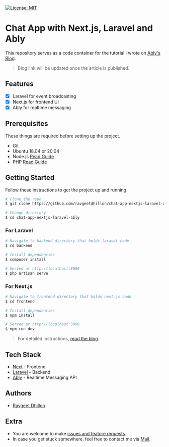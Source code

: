 [![License: MIT](https://img.shields.io/badge/License-MIT-yellow.svg)](https://opensource.org/licenses/MIT)

# Chat App with Next.js, Laravel and Ably

This repository serves as a code container for the tutorial I wrote on [Ably's Blog](https://www.ravgeet.in/blog/building-a-realtime-chat-app-with-react-laravel-and-websockets).

> Blog link will be updated once the article is published.

## Features

- [x] Laravel for event broadcasting
- [x] Next.js for frontend UI
- [x] Ably for realtime messaging

## Prerequisites

These things are required before setting up the project.

- Git
- Ubuntu 18.04 or 20.04
- Node.js [Read Guide](https://www.digitalocean.com/community/tutorials/how-to-install-node-js-on-ubuntu-20-04)
- PHP [Read Guide](https://www.digitalocean.com/community/tutorials/how-to-install-linux-apache-mysql-php-lamp-stack-on-ubuntu-20-04)

## Getting Started

Follow these instructions to get the project up and running.

```bash
# Clone the repo
$ git clone https://github.com/ravgeetdhillon/chat-app-nextjs-laravel-ably.git

# Change directory
$ cd chat-app-nextjs-laravel-ably
```

### For Laravel

```bash
# Navigate to backend directory that holds laravel code
$ cd backend

# Install dependencies
$ composer install

# Served at http://localhost:8000
$ php artisan serve
```

### For Next.js

```bash
# Navigate to frontend directory that holds next.js code
$ cd frontend

# Install dependencies
$ npm install

# Served at http://localhost:3000
$ npm run dev
```

> For detailed instructions, [read the blog](https://www.ravgeet.in/blog/building-a-realtime-chat-app-with-react-laravel-and-websockets).

## Tech Stack

* [Next](https://nextjs.org) - Frontend
* [Laravel](https://laravel.com) - Backend
* [Ably](https://ably.com) - Realtime Messaging API

## Authors

- [Ravgeet Dhillon](https://github.com/ravgeetdhillon)

## Extra

- You are welcome to make [issues and feature requests](https://github.com/ravgeetdhillon/chat-app-nextjs-laravel-ably/issues).
- In case you get stuck somewhere, feel free to contact me via [Mail](mailto:ravgeetdhillon@gmail.com).
